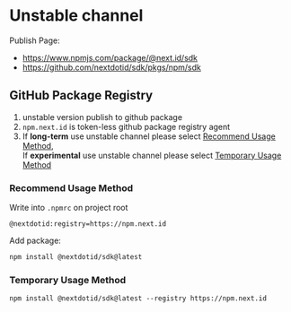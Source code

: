 # Unstable channel

Publish Page:

- <https://www.npmjs.com/package/@next.id/sdk>
- <https://github.com/nextdotid/sdk/pkgs/npm/sdk>

## GitHub Package Registry

1. unstable version publish to github package
1. `npm.next.id` is token-less github package registry agent
1. If **long-term** use unstable channel please select [Recommend Usage Method](#recommend-usage-method),\
   If **experimental** use unstable channel please select [Temporary Usage Method](#temporary-usage-method)

### Recommend Usage Method

Write into `.npmrc` on project root

```plain
@nextdotid:registry=https://npm.next.id
```

Add package:

```bash
npm install @nextdotid/sdk@latest
```

### Temporary Usage Method

```plain
npm install @nextdotid/sdk@latest --registry https://npm.next.id
```
